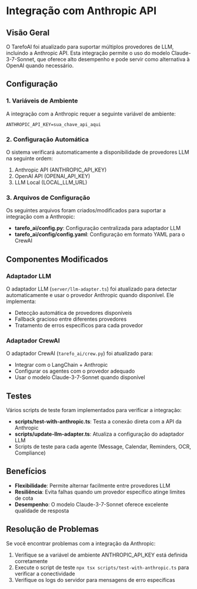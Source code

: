 # Integração com Anthropic API

## Visão Geral

O TarefoAI foi atualizado para suportar múltiplos provedores de LLM, incluindo a Anthropic API. Esta integração permite o uso do modelo Claude-3-7-Sonnet, que oferece alto desempenho e pode servir como alternativa à OpenAI quando necessário.

## Configuração

### 1. Variáveis de Ambiente

A integração com a Anthropic requer a seguinte variável de ambiente:

```
ANTHROPIC_API_KEY=sua_chave_api_aqui
```

### 2. Configuração Automática

O sistema verificará automaticamente a disponibilidade de provedores LLM na seguinte ordem:

1. Anthropic API (ANTHROPIC_API_KEY)
2. OpenAI API (OPENAI_API_KEY) 
3. LLM Local (LOCAL_LLM_URL)

### 3. Arquivos de Configuração

Os seguintes arquivos foram criados/modificados para suportar a integração com a Anthropic:

- **tarefo_ai/config.py**: Configuração centralizada para adaptador LLM
- **tarefo_ai/config/config.yaml**: Configuração em formato YAML para o CrewAI

## Componentes Modificados

### Adaptador LLM

O adaptador LLM (`server/llm-adapter.ts`) foi atualizado para detectar automaticamente e usar o provedor Anthropic quando disponível. Ele implementa:

- Detecção automática de provedores disponíveis
- Fallback gracioso entre diferentes provedores
- Tratamento de erros específicos para cada provedor

### Adaptador CrewAI

O adaptador CrewAI (`tarefo_ai/crew.py`) foi atualizado para:

- Integrar com o LangChain + Anthropic
- Configurar os agentes com o provedor adequado
- Usar o modelo Claude-3-7-Sonnet quando disponível

## Testes

Vários scripts de teste foram implementados para verificar a integração:

- **scripts/test-with-anthropic.ts**: Testa a conexão direta com a API da Anthropic
- **scripts/update-llm-adapter.ts**: Atualiza a configuração do adaptador LLM
- Scripts de teste para cada agente (Message, Calendar, Reminders, OCR, Compliance)

## Benefícios

- **Flexibilidade**: Permite alternar facilmente entre provedores LLM
- **Resiliência**: Evita falhas quando um provedor específico atinge limites de cota
- **Desempenho**: O modelo Claude-3-7-Sonnet oferece excelente qualidade de resposta

## Resolução de Problemas

Se você encontrar problemas com a integração da Anthropic:

1. Verifique se a variável de ambiente ANTHROPIC_API_KEY está definida corretamente
2. Execute o script de teste `npx tsx scripts/test-with-anthropic.ts` para verificar a conectividade
3. Verifique os logs do servidor para mensagens de erro específicas